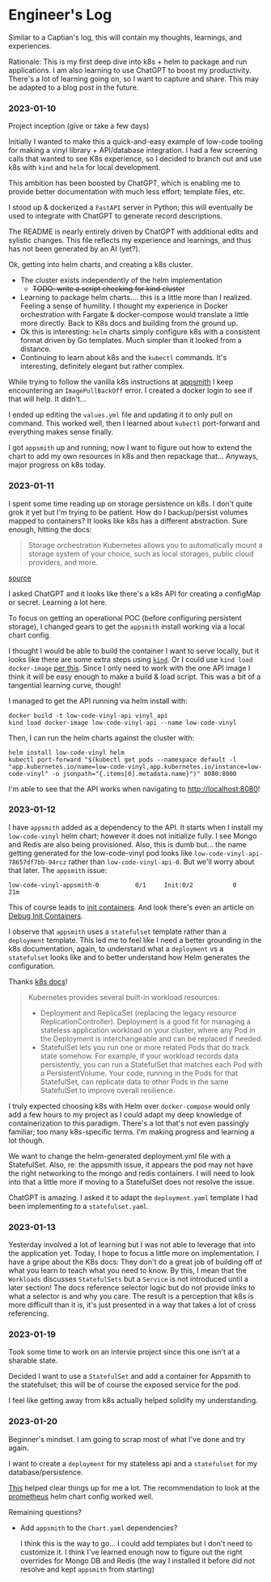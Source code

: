 # Engineer's Log

Similar to a Captian's log, this will contain my thoughts, learnings, and experiences.

Rationale: This is my first deep dive into k8s + helm to package and run applications. I am also learning to use ChatGPT to boost my productivity. There's a lot of learning going on, so I want to capture and share. This may be adapted to a blog post in the future.

### 2023-01-10

Project inception (give or take a few days)

Initially I wanted to make this a quick-and-easy example of low-code tooling for making a vinyl library + API/database integration. I had a few screening calls that wanted to see K8s experience, so I decided to branch out and use k8s with `kind` and `helm` for local development.

This ambition has been boosted by ChatGPT, which is enabling me to provide better documentation with much less effort; template files, etc.

I stood up & dockerized a `FastAPI` server in Python; this will eventually be used to integrate with ChatGPT to generate record descriptions.

The README is nearly entirely driven by ChatGPT with additional edits and sylistic changes. This file reflects my experience and learnings, and thus has not been generated by an AI (yet?).

Ok, getting into helm charts, and creating a k8s cluster.

- The cluster exists independently of the helm implementation
  - ~~TODO: write a script checking for kind cluster~~
- Learning to package helm charts.... this is a little more than I realized. Feeling a sense of humility. I thought my experience in Docker orchestration with Fargate & docker-compose would translate a little more directly. Back to K8s docs and building from the ground up.
- Ok this is interesting: `helm` charts simply configure k8s with a consistent format driven by Go templates. Much simpler than it looked from a distance.
- Continuing to learn about k8s and the `kubectl` commands. It's interesting, definitely elegant but rather complex.

While trying to follow the vanilla k8s instructions at [appsmith](https://docs.appsmith.com/getting-started/setup/installation-guides/kubernetes) I keep encountering an `ImagePullBackOff` error. I created a docker login to see if that will help. It didn't...

I ended up editing the `values.yml` file and updating it to only pull on command. This worked well, then I learned about `kubectl` port-forward and everything makes sense finally.

I got `appsmith` up and running; now I want to figure out how to extend the chart to add my own resources in k8s and then repackage that... Anyways, major progress on k8s today.

### 2023-01-11

I spent some time reading up on storage persistence on k8s. I don't quite grok it yet but I'm trying to be patient. How do I backup/persist volumes mapped to containers? It looks like k8s has a different abstraction. Sure enough, hitting the docs:

> Storage orchestration Kubernetes allows you to automatically mount a storage system of your choice, such as local storages, public cloud providers, and more.

[source](https://kubernetes.io/docs/concepts/overview/#why-you-need-kubernetes-and-what-can-it-do)

I asked ChatGPT and it looks like there's a k8s API for creating a configMap or secret. Learning a lot here.

To focus on getting an operational POC (before configuring persistent storage), I changed gears to get the `appsmith` install working via a local chart config.

I thought I would be able to build the container I want to serve locally, but it looks like there are some extra steps using [`kind`](https://kind.sigs.k8s.io/docs/user/local-registry/). Or I could use `kind load docker-image` [per this](https://kind.sigs.k8s.io/docs/user/quick-start/#loading-an-image-into-your-cluster). Since I only need to work with the one API image I think it will be easy enough to make a build & load script. This was a bit of a tangential learning curve, though!

I managed to get the API running via helm install with:

```
docker build -t low-code-vinyl-api vinyl_api
kind load docker-image low-code-vinyl-api --name low-code-vinyl
```

Then, I can run the helm charts against the cluster with:

```
helm install low-code-vinyl helm
kubectl port-forward "$(kubectl get pods --namespace default -l "app.kubernetes.io/name=low-code-vinyl,app.kubernetes.io/instance=low-code-vinyl" -o jsonpath="{.items[0].metadata.name}")" 8080:8000
```

I'm able to see that the API works when navigating to <http://localhost:8080>!

### 2023-01-12

I have `appsmith` added as a dependency to the API. It starts when I install my `low-code-vinyl` helm chart; however it does not initialize fully. I see Mongo and Redis are also being provisioned. Also, this is dumb but... the name getting generated for the low-code-vinyl pod looks like `low-code-vinyl-api-78657df7bb-94rcz` rather than `low-code-vinyl-api-0`. But we'll worry about that later. The `appsmith` issue:

    low-code-vinyl-appsmith-0          0/1     Init:0/2           0             21m

This of course leads to [init containers](https://kubernetes.io/docs/concepts/workloads/pods/init-containers/). And look there's even an article on [Debug Init Containers](https://kubernetes.io/docs/tasks/debug/debug-application/debug-init-containers/).

I observe that `appsmith` uses a `statefulset` template rather than a `deployment` template. This led me to feel like I need a better grounding in the k8s documentation, again, to understand what a `deployment` vs a `statefulset` looks like and to better understand how Helm generates the configuration.

Thanks [k8s docs](https://kubernetes.io/docs/concepts/workloads/)!

>Kubernetes provides several built-in workload resources:
>
>- Deployment and ReplicaSet (replacing the legacy resource ReplicationController). Deployment is a good fit for managing a stateless application workload on your cluster, where any Pod in the Deployment is interchangeable and can be replaced if needed.
>- StatefulSet lets you run one or more related Pods that do track state somehow. For example, if your workload records data persistently, you can run a StatefulSet that matches each Pod with a PersistentVolume. Your code, running in the Pods for that StatefulSet, can replicate data to other Pods in the same StatefulSet to improve overall resilience.

I truly expected choosing k8s with Helm over `docker-compose` would only add a few hours to my project as I could adapt my deep knowledge of containerization to this paradigm. There's a lot that's not even passingly familiar; too many k8s-specific terms. I'm making progress and learning a lot though.

We want to change the helm-generated deployment.yml file with a StatefulSet. Also, re: the appsmith issue, it appears the pod may not have the right networking to the mongo and redis containers. I will need to look into that a little more if moving to a StatefulSet does not resolve the issue.

ChatGPT is amazing. I asked it to adapt the `deployment.yaml` template I had been implementing to a `statefulset.yaml`.

### 2023-01-13

Yesterday involved a lot of learning but I was not able to leverage that into the application yet. Today, I hope to focus a little more on implementation. I have a gripe about the K8s docs: They don't do a great job of building off of what you learn to teach what you need to  know. By this, I mean that the `Workloads` discusses `StatefulSets` but a `Service` is not introduced until a later section! The docs reference selector logic but do not provide links to what a selector is and why you care. The result is a perception that k8s is more difficult than it is, it's just presented in a way that takes a lot of cross referencing.

### 2023-01-19

Took some time to work on an intervie project since this one isn't at a sharable state.

Decided I want to use a `StatefulSet` and add a container for Appsmith to the statefulset; this will be of course the exposed service for the pod.

I feel like getting away from k8s actually helped solidify my understanding.

### 2023-01-20

Beginner's mindset. I am going to scrap most of what I've done and try again.

I want to create a `deployment` for my stateless api and a `statefulset` for my database/persistence.

[This](https://stackoverflow.com/a/48834453/4175701) helped clear things up for me a lot. The recommendation to look at the [prometheus](https://github.com/helm/charts/tree/master/stable/prometheus) helm chart config worked well.

Remaining questions?

- Add `appsmith` to the `Chart.yaml` dependencies?

    I think this is the way to go... I could add templates but I don't need to customize it. I think I've learned enough now to figure out the right overrides for Mongo DB and Redis (the way I installed it before did not resolve and kept `appsmith` from starting)
